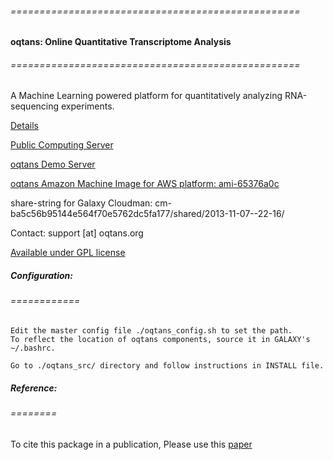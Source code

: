 ###### ==================================================
#### oqtans: Online Quantitative Transcriptome Analysis
###### ==================================================

A Machine Learning powered platform for quantitatively analyzing RNA-sequencing experiments.

[Details](http://oqtans.org)

[Public Computing Server](http://galaxy.cbio.mskcc.org) 

[oqtans Demo Server](http://cloud.oqtans.org) 

[oqtans Amazon Machine Image for AWS platform: ami-65376a0c](http://thecloudmarket.com/image/ami-65376a0c--oqtans-cloudman)

share-string for Galaxy Cloudman: cm-ba5c56b95144e564f70e5762dc5fa177/shared/2013-11-07--22-16/

Contact: support [at] oqtans.org

[Available under GPL license](http://www.gnu.org/copyleft/gpl.html)

##### Configuration:
###### ============
    
    Edit the master config file ./oqtans_config.sh to set the path. 
    To reflect the location of oqtans components, source it in GALAXY's ~/.bashrc.

    Go to ./oqtans_src/ directory and follow instructions in INSTALL file.

##### Reference:
###### ========

To cite this package in a publication, Please use this [paper](http://goo.gl/I75poH)
